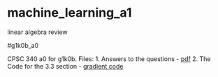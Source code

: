 # machine_learning_a1
linear algebra review

#g1k0b_a0

CPSC 340 a0 for g1k0b.
Files: 
	1. Answers to the questions -
	[pdf](doc/a0.pdf)
	2. The Code for the 3.3 section -
        [gradient code](code/grads.py)
